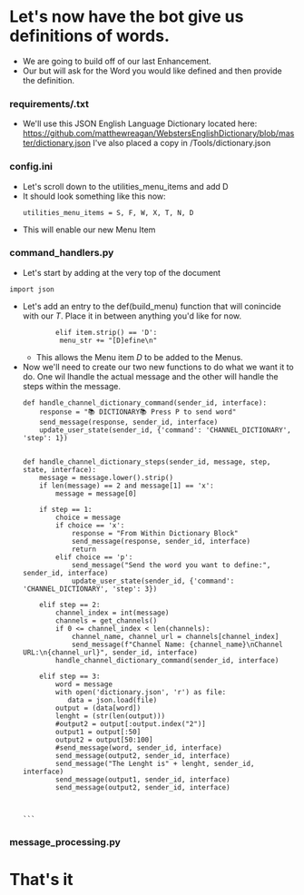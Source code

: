 
# Let's now have the bot give us definitions of words. 
- We are going to build off of our last Enhancement.
- Our but will ask for the Word you would like defined and then provide the definition. 


### requirements/.txt
- We'll use this JSON English Language Dictionary located here: https://github.com/matthewreagan/WebstersEnglishDictionary/blob/master/dictionary.json I've also placed a copy in /Tools/dictionary.json
  
### config.ini
- Let's scroll down to the utilities_menu_items and add D
- It should look something like this now:
  ```
  utilities_menu_items = S, F, W, X, T, N, D
   ```
- This will enable our new Menu Item

  
### command_handlers.py


- Let's start by adding at the very top of the document 
 ```
 import json
 ```

 - Let's add an entry to the def(build_menu) function that will conincide with our *T*. Place it in between anything you'd like for now. 
   ```
           elif item.strip() == 'D':
            menu_str += "[D]efine\n"
   ```
     - This allows the Menu item *D* to be added to the Menus.
- Now we'll need to create our two new functions to do what we want it to do. One wil lhandle the actual message and the other will handle the steps within the message. 
  ````
  def handle_channel_dictionary_command(sender_id, interface):
      response = "📚 DICTIONARY📚 Press P to send word"
      send_message(response, sender_id, interface)
      update_user_state(sender_id, {'command': 'CHANNEL_DICTIONARY', 'step': 1})
  
  
  def handle_channel_dictionary_steps(sender_id, message, step, state, interface):
      message = message.lower().strip()
      if len(message) == 2 and message[1] == 'x':
          message = message[0]
  
      if step == 1:
          choice = message
          if choice == 'x':
              response = "From Within Dictionary Block"
              send_message(response, sender_id, interface)
              return
          elif choice == 'p':
              send_message("Send the word you want to define:", sender_id, interface)
              update_user_state(sender_id, {'command': 'CHANNEL_DICTIONARY', 'step': 3})
  
      elif step == 2:
          channel_index = int(message)
          channels = get_channels()
          if 0 <= channel_index < len(channels):
              channel_name, channel_url = channels[channel_index]
              send_message(f"Channel Name: {channel_name}\nChannel URL:\n{channel_url}", sender_id, interface)
          handle_channel_dictionary_command(sender_id, interface)
  
      elif step == 3:
          word = message
          with open('dictionary.json', 'r') as file:
             data = json.load(file)
          output = (data[word])
          lenght = (str(len(output)))
          #output2 = output[:output.index("2")]  
          output1 = output[:50]  
          output2 = output[50:100]          
          #send_message(word, sender_id, interface)
          send_message(output2, sender_id, interface)
          send_message("The Lenght is" + lenght, sender_id, interface)
          send_message(output1, sender_id, interface)
          send_message(output2, sender_id, interface)
          
  
  
  ```

### message_processing.py


# That's it

